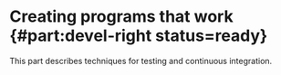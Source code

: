 # Creating programs that work {#part:devel-right status=ready}

This part describes techniques for testing and continuous integration.
